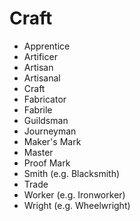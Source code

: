 # Craft
- Apprentice
- Artificer
- Artisan
- Artisanal
- Craft
- Fabricator
- Fabrile
- Guildsman
- Journeyman
- Maker's Mark
- Master
- Proof Mark
- Smith (e.g. Blacksmith)
- Trade
- Worker (e.g. Ironworker)
- Wright (e.g. Wheelwright)
